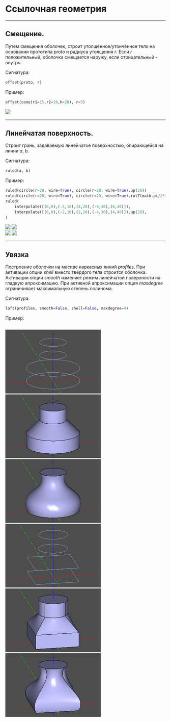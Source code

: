 # Ссылочная геометрия

---
## Cмещение.
Путём смещения оболочек, строит утолщённое/утончённое тело на основании прототипа _proto_ и радиуса утолщения _r_. Если _r_ положительный, оболочка смещается наружу, если отрицательный - внутрь.

Сигнатура:
```python
offset(proto, r)
```

Пример:
```python
offset(cone(r1=15,r2=10,h=20), r=5)
```
![](../images/generic/offset0.png)

---
## Линейчатая поверхность.
Строит грань, задаваемую линейчатое поверхностью, опирающейся на линии _a_, _b_.

Сигнатура:
```python
ruled(a, b)
```

Пример:
```python
ruled(circle(r=20, wire=True), circle(r=20, wire=True).up(20))
ruled(circle(r=20, wire=True), circle(r=20, wire=True).rotZ(math.pi/2*3).up(20))
ruled(
    interpolate([(0,0),(-4,10),(4,20),(-6,30),(6,40)]),
    interpolate([(0,0),(-2,10),(2,20),(-4,30),(4,40)]).up(20),
)
```

![](../images/generic/ruled0.png)
![](../images/generic/ruled1.png)  
![](../images/generic/ruled2.png) 
![](../images/generic/ruled3.png)

---
## Увязка 
Построение оболочки на масиве каркасных линий _profiles_. При активации опции _shell_ вместо твёрдого тела строится оболочка. Активации опции _smooth_ изменяет режим линейчатой поверхности на гладкую апроксимацию. При активной апроксимации опция _maxdegree_ ограничивает максимальную степень полинома.

Сигнатура:
```python
loft(profiles, smooth=False, shell=False, maxdegree=4)
```

Пример:
```python
```

![](../images/generic/loft0.png)
![](../images/generic/loft1.png)  
![](../images/generic/loft2.png)
![](../images/generic/loft3.png)  
![](../images/generic/loft4.png)
![](../images/generic/loft5.png)  
